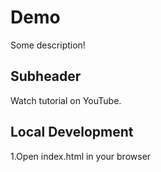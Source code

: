 # Demo

Some description!

## Subheader

Watch tutorial on YouTube.

## Local Development
1.Open index.html in your browser
